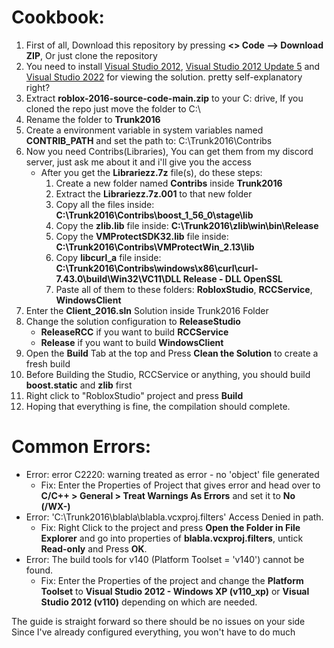 # Cookbook:
1. First of all, Download this repository by pressing **<> Code --> Download ZIP**, Or just clone the repository
2. You need to install [Visual Studio 2012](https://files.dog/MSDN/Visual%20Studio%202012/en_visual_studio_ultimate_2012_x86_dvd_2262106.iso), [Visual Studio 2012 Update 5](https://files.dog/MSDN/Visual%20Studio%202012%20Update%205/mu_visual_studio_2012_update_5_x86_dvd_6967467.iso) and [Visual Studio 2022](https://visualstudio.microsoft.com/tr/vs/) for viewing the solution. pretty self-explanatory right?
3. Extract **roblox-2016-source-code-main.zip** to your C: drive, If you cloned the repo just move the folder to C:\
4. Rename the folder to **Trunk2016**
5. Create a environment variable in system variables named **CONTRIB_PATH** and set the path to: C:\Trunk2016\Contribs
6. Now you need Contribs(Libraries), You can get them from my discord server, just ask me about it and i'll give you the access
   * After you get the **Librariezz.7z** file(s), do these steps:
      1. Create a new folder named **Contribs** inside **Trunk2016**
      2. Extract the **Librariezz.7z.001** to that new folder
      3. Copy all the files inside: **C:\Trunk2016\Contribs\boost_1_56_0\stage\lib**
      4. Copy the **zlib.lib** file inside: **C:\Trunk2016\zlib\win\bin\Release**
      5. Copy the **VMProtectSDK32.lib** file inside: **C:\Trunk2016\Contribs\VMProtectWin_2.13\lib**
      6. Copy **libcurl_a** file inside: **C:\Trunk2016\Contribs\windows\x86\curl\curl-7.43.0\build\Win32\VC11\DLL Release - DLL OpenSSL**
      7. Paste all of them to these folders: **RobloxStudio**, **RCCService**, **WindowsClient**
7. Enter the **Client_2016.sln** Solution inside Trunk2016 Folder
8. Change the solution configuration to **ReleaseStudio**
   * **ReleaseRCC** if you want to build **RCCService**
   * **Release** if you want to build **WindowsClient**
9.  Open the **Build** Tab at the top and Press **Clean the Solution** to create a fresh build
10. Before Building the Studio, RCCService or anything, you should build **boost.static** and **zlib** first
11. Right click to "RobloxStudio" project and press **Build**
12. Hoping that everything is fine, the compilation should complete.

# Common Errors:
- Error: error C2220: warning treated as error - no 'object' file generated
   - Fix: Enter the Properties of Project that gives error and head over to **C/C++ > General > Treat Warnings As Errors** and set it to **No (/WX-)**
- Error: 'C:\Trunk2016\blabla\blabla.vcxproj.filters' Access Denied in path.
   - Fix: Right Click to the project and press **Open the Folder in File Explorer** and go into properties of **blabla.vcxproj.filters**, untick **Read-only** and Press **OK**.
- Error: The build tools for v140 (Platform Toolset = 'v140') cannot be found.
   - Fix: Enter the Properties of the project and change the **Platform Toolset** to **Visual Studio 2012 - Windows XP (v110_xp)** or **Visual Studio 2012 (v110)** depending on which are needed.


The guide is straight forward so there should be no issues on your side<br>
Since I've already configured everything, you won't have to do much<br>
